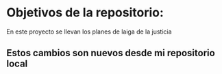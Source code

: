 # Objetivos de la repositorio:
En este proyecto se llevan los planes de laiga de la justicia

## Estos cambios son nuevos desde mi repositorio local
